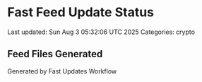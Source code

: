 # Fast Feed Update Status
Last updated: Sun Aug  3 05:32:06 UTC 2025
Categories: crypto

## Feed Files Generated

Generated by Fast Updates Workflow
